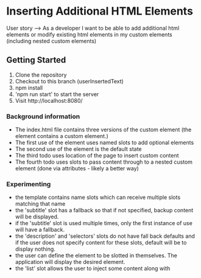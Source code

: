 # Inserting Additional HTML Elements

User story --> As a developer I want to be able to add additional html elements or modify existing html elements in my custom elements (including nested custom elements)

## Getting Started

1. Clone the repository
2. Checkout to this branch (userInsertedText)
3. npm install
4. 'npm run start' to start the server
5. Visit http://localhost:8080/

### Background information

- The index.html file contains three versions of the custom element <to-do-app> (the <to-do-app> element contains a <to-do-item> custom element.)
- The first use of the <to-do-app> element uses named slots to add optional elements
- The second use of the <to-do-app> element is the default state
- The third todo uses location of the page to insert custom content
- The fourth todo uses slots to pass content through to a nested custom element (done via attributes - likely a better way)

### Experimenting

- the <to-do-app> template contains name slots which can receive multiple slots matching that name
- the 'subtitle' slot has a fallback so that if not specified, backup content will be displayed.
- if the 'subtitle' slot is used multiple times, only the first instance of use will have a fallback.
- the 'description' and 'selectors' slots do not have fall back defaults and if the user does not specify content for these slots,
default will be to display nothing.
- the user can define the element to be slotted in themselves. The application will display the desired element.
- the 'list' slot allows the user to inject some content along with 
